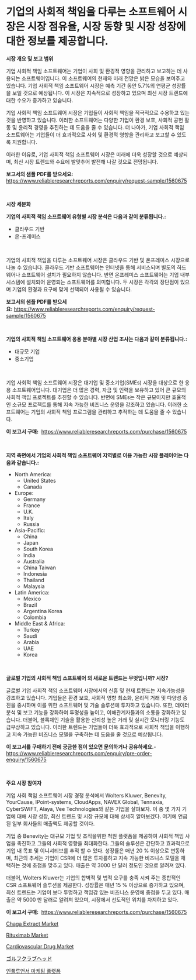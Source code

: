 <p><h1>기업의 사회적 책임을 다루는 소프트웨어 시장은 시장 점유율, 시장 동향 및 시장 성장에 대한 정보를 제공합니다.</h1></p><p><strong>시장 개요 및 보고 범위</strong></p>
<p><p>기업 사회적 책임 소프트웨어는 기업이 사회 및 환경적 영향을 관리하고 보고하는 데 사용되는 소프트웨어입니다. 이 소프트웨어의 현재와 미래 전망은 밝은 모습을 보여주고 있습니다. 기업 사회적 책임 소프트웨어 시장은 예측 기간 동안 5.7%의 연평균 성장률을 보일 것으로 예상됩니다. 이 시장은 지속적으로 성장하고 있으며 최신 시장 트렌드에 대한 수요가 증가하고 있습니다. </p><p>기업 사회적 책임 소프트웨어 시장은 기업들이 사회적 책임을 적극적으로 수용하고 있는 것을 반영하고 있습니다. 이러한 소프트웨어는 다양한 기업이 환경 보호, 사회적 공헌 활동 및 윤리적 경영을 추진하는 데 도움을 줄 수 있습니다. 더 나아가, 기업 사회적 책임 소프트웨어는 기업들이 더 효과적으로 사회 및 환경적 영향을 관리하고 보고할 수 있도록 지원합니다. </p><p>이러한 이유로, 기업 사회적 책임 소프트웨어 시장은 미래에 더욱 성장할 것으로 예상되며, 최신 시장 트렌드와 수요에 발맞추어 발전해 나갈 것으로 전망됩니다.</p></p>
<p><strong>보고서의 샘플 PDF를 받으세요:</strong> <a href="https://www.reliableresearchreports.com/enquiry/request-sample/1560675">https://www.reliableresearchreports.com/enquiry/request-sample/1560675</a></p>
<p>&nbsp;</p>
<p><strong>시장 세분화</strong></p>
<p><strong>기업의 사회적 책임 소프트웨어 유형별 시장 분석은 다음과 같이 분류됩니다.:</strong></p>
<p><ul><li>클라우드 기반</li><li>온-프레미스</li></ul></p>
<p>&nbsp;</p>
<p><p>기업의 사회적 책임을 다루는 소프트웨어 시장은 클라우드 기반 및 온프레미스 시장으로 나눌 수 있습니다. 클라우드 기반 소프트웨어는 인터넷을 통해 서비스되며 별도의 하드웨어나 소프트웨어 설치가 필요하지 않습니다. 반면 온프레미스 소프트웨어는 기업 내부 시스템에 설치되어 운영되는 소프트웨어를 의미합니다. 두 시장은 각각의 장단점이 있으며 기업의 환경과 요구에 맞게 선택되어 사용될 수 있습니다.</p></p>
<p><strong>보고서의 샘플 PDF를 받으세요:</strong>&nbsp;<a href="https://www.reliableresearchreports.com/enquiry/request-sample/1560675">https://www.reliableresearchreports.com/enquiry/request-sample/1560675</a></p>
<p>&nbsp;</p>
<p><strong> 기업의 사회적 책임 소프트웨어 응용 분야별 시장 산업 조사는 다음과 같이 분류됩니다.:</strong></p>
<p><ul><li>대규모 기업</li><li>중소기업</li></ul></p>
<p>&nbsp;</p>
<p><p>기업 사회적 책임 소프트웨어 시장은 대기업 및 중소기업(SMEs) 시장을 대상으로 한 응용 소프트웨어입니다. 대기업은 더 많은 경력, 자금 및 인력을 보유하고 있어 큰 규모의 사회적 책임 프로젝트를 추진할 수 있습니다. 반면에 SMEs는 작은 규모이지만 효율적인 소규모 프로젝트를 통해 지속 가능한 비즈니스 운영을 강조하고 있습니다. 이러한 소프트웨어는 기업의 사회적 책임 프로그램을 관리하고 추적하는 데 도움을 줄 수 있습니다.</p></p>
<p><strong>이 보고서 구매:</strong>&nbsp; <a href="https://www.reliableresearchreports.com/purchase/1560675">https://www.reliableresearchreports.com/purchase/1560675</a></p>
<p>&nbsp;</p>
<p><strong>지역 측면에서 기업의 사회적 책임 소프트웨어 지역별로 이용 가능한 시장 플레이어는 다음과 같습니다.:</strong></p>
<p><ul>
    <li>
        North America:
        <ul>
            <li>United States</li>
            <li>Canada</li>
        </ul>
    </li>
    <li>
        Europe:
        <ul>
            <li>Germany</li>
            <li>France</li>
            <li>U.K.</li>
            <li>Italy</li>
            <li>Russia</li>
        </ul>
    </li>
    <li>
        Asia-Pacific:
        <ul>
            <li>China</li>
            <li>Japan</li>
            <li>South Korea</li>
            <li>India</li>
            <li>Australia</li>
            <li>China Taiwan</li>
            <li>Indonesia</li>
            <li>Thailand</li>
            <li>Malaysia</li>
        </ul>
    </li>
    <li>
        Latin America:
        <ul>
            <li>Mexico</li>
            <li>Brazil</li>
            <li>Argentina Korea</li>
            <li>Colombia</li>
        </ul>
    </li>
    <li>
        Middle East & Africa:
        <ul>
            <li>Turkey</li>
            <li>Saudi</li>
            <li>Arabia</li>
            <li>UAE</li>
            <li>Korea</li>
        </ul>
    </li>
    </ul></p>
<p>&nbsp;</p>
<p><strong>글로벌 기업의 사회적 책임 소프트웨어 의 새로운 트렌드는 무엇입니까? 시장?</strong></p>
<p><p>글로벌 기업 사회적 책임 소프트웨어 시장에서의 신흥 및 현재 트렌드는 지속가능성을 강조하고 있습니다. 기업들은 환경 보호, 사회적 영향 최소화, 윤리적 거래 및 다양성 증진을 중시하며 이를 위한 소프트웨어 및 기술 솔루션에 투자하고 있습니다. 또한, 데이터 분석 및 보고 기능을 강화하여 투명성을 높이고, 이해관계자들과의 소통을 강화하고 있습니다. 더불어, 블록체인 기술을 활용한 신뢰성 높은 거래 및 실시간 모니터링 기능도 급부상하고 있습니다. 이러한 트렌드는 기업들이 더욱 효과적으로 사회적 책임을 이행하고 지속 가능한 비즈니스 모델을 구축하는 데 도움을 줄 것으로 예상됩니다.</p></p>
<p><strong>이 보고서를 구매하기 전에 궁금한 점이 있으면 문의하거나 공유하세요.</strong>- <a href="https://www.reliableresearchreports.com/enquiry/pre-order-enquiry/1560675">https://www.reliableresearchreports.com/enquiry/pre-order-enquiry/1560675</a></p>
<p>&nbsp;</p>
<p><strong>주요 시장 참여자</strong></p>
<p><p>기업 사회 책임 소프트웨어 시장 경쟁 분석에서 Wolters Kluwer, Benevity, YourCause, IPoint-systems, CloudApps, NAVEX Global, Tennaxia, CyberSWIFT, Alaya, Vee Technologies와 같은 기업을 살펴보자. 이 중 몇 가지 기업에 대해 시장 성장, 최신 트렌드 및 시장 규모에 대해 상세히 알아보겠다. 여기에 언급된 일부 회사들의 매출액도 제공할 것이다.</p><p>기업 중 Benevity는 대규모 기업 및 조직을위한 척원 플랫폼을 제공하여 사회적 책임 사업을 촉진하고 그들의 사회적 영향을 최대화한다. 그들의 솔루션은 간단하고 효과적으로 기업 내 목표 및 이니셔티브를 추적 할 수 있다. 성장률은 매년 20 % 이상으로 변동하며, 최근의 추세는 기업이 CSR에 더 많은 투자를하고 지속 가능한 비즈니스 모델을 채택하는 것에 초점을 맞추고 있다. 매출은 약 3000 만 달러 정도인 것으로 알려져 있다.</p><p>더불어, Wolters Kluwer는 기업의 합벽적 및 법적 요구를 충족 시켜 주는 종합적인 CSR 소프트웨어 솔루션을 제공한다. 성장률은 매년 15 % 이상으로 증가하고 있으며, 최신 트렌드는 기업이 보다 투명하고 책임감 있는 비즈니스 운영에 중점을 두고 있다. 매출은 약 5000 만 달러로 알려져 있으며, 시장에서 선도적인 위치를 차지하고 있다.</p></p>
<p><strong>이 보고서 구매:</strong>&nbsp;&nbsp;<a href="https://www.reliableresearchreports.com/purchase/1560675">https://www.reliableresearchreports.com/purchase/1560675</a></p>
<p><p><a href="https://github.com/guneycigdem35/Market-Research-Report-List-2/blob/main/chaga-extract-market.md">Chaga Extract Market</a></p><p><a href="https://view.publitas.com/reportprime-1/rituximab-market-size-furnishes-valuable-information-encompassing-market-share-market-trends-and-projections-spanning-from-2024-to-2031/">Rituximab Market</a></p><p><a href="https://issuu.com/reportprime-2/docs/cardiovascular-drug-market-size-2030.pptx">Cardiovascular Drug Market</a></p><p><a href="https://github.com/dadanedu33/Market-Research-Report-List-1/blob/main/44486426393.md">ゴルフクラブヘッド</a></p><p><a href="https://github.com/Hubertstyenger6685/Market-Research-Report-List-1/blob/main/23697525726.md">인플루언서 마케팅 플랫폼</a></p></p>
